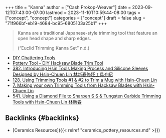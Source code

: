 +++
title = "Kanna"
author = ["Cash Prokop-Weaver"]
date = 2023-09-12T07:43:00-07:00
lastmod = 2023-11-10T10:59:44-08:00
tags = ["concept", "concept"]
categories = ["concept"]
draft = false
slug = "71f966bf-eb19-4684-bc95-6805103a25b1"
+++

> Kanna are a traditional Japanese-style trimming tool that feature an open head shape and sharp edges.
>
> (“Euclid Trimming Kanna Set” n.d.)

-   [DIY Chattering Tools](https://www.youtube.com/watch?v=jm67xh4XsU8)
-   [Pottery Tool  - DIY Hacksaw Blade Trim Tool](https://www.youtube.com/watch?v=35wEpH7DvCY)
-   [382. Introducing Hsin Tools Making Process and Silicone Sleeves Designed by Hsin-Chuen Lin 林新春修坯工具介紹](https://www.youtube.com/watch?v=F8PgQop7ISk)
-   [128. Using Trimming Tools #1 &amp; #2 to Trim a Mug with Hsin-Chuen Lin](https://www.youtube.com/watch?v=z3xk5qd7pgE)
-   [7. Making your own Trimming Tools from Hacksaw Blades with Hsin-Chuen Lin](https://www.youtube.com/watch?v=Glk9aR7XY3U)
-   [541. Using a Diamond File to Sharpen S S &amp; Tungsten Carbide Trimming Tools with Hsin-Chuen Lin 林新春](https://www.youtube.com/watch?v=LUK3_yUZ9Xw)


## Backlinks {#backlinks}

-   [Ceramics Resources]({{< relref "ceramics_pottery_resources.md" >}})
